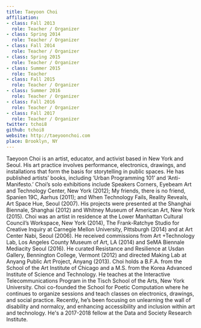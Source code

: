 ```yaml
---
title: Taeyoon Choi
affiliation:
- class: Fall 2013
  role: Teacher / Organizer
- class: Spring 2014
  role: Teacher / Organizer
- class: Fall 2014
  role: Teacher / Organizer
- class: Spring 2015
  role: Teacher / Organizer
- class: Summer 2015
  role: Teacher 
- class: Fall 2015
  role: Teacher / Organizer
- class: Summer 2016
  role: Teacher / Organizer
- class: Fall 2016
  role: Teacher / Organizer
- class: Fall 2017
  role: Teacher / Organizer
twitter: tchoi8
github: tchoi8
website: http://taeyoonchoi.com
place: Brooklyn, NY
---
```

Taeyoon Choi is an artist, educator, and activist based in New York and Seoul. His art practice involves performance, electronics, drawings, and installations that form the basis for storytelling in public spaces. He has published artists’ books, including ‘Urban Programming 101’ and ‘Anti-Manifesto.’ Choi’s solo exhibitions include Speakers Corners, Eyebeam Art and Technology Center, New York (2012); My friends, there is no friend, Spanien 19C, Aarhus (2011); and When Technology Fails, Reality Reveals, Art Space Hue, Seoul (2007). His projects were presented at the Shanghai Biennale, Shanghai (2012) and Whitney Museum of American Art, New York (2015). Choi was an artist in residence at the Lower Manhattan Cultural Council’s Workspace, New York (2014), The Frank-Ratchye Studio for Creative Inquiry at Carnegie Mellon University, Pittsburgh (2014) and at Art Center Nabi, Seoul (2006). He received commissions from Art +Technology Lab, Los Angeles County Museum of Art, LA (2014) and SeMA Biennale Mediacity Seoul (2016). He curated Resistance and Resilience at Usdan Gallery, Bennington College, Vermont (2012) and directed Making Lab at Anyang Public Art Project, Anyang (2013). Choi holds a B.F.A. from the School of the Art Institute of Chicago and a M.S. from the Korea Advanced Institute of Science and Technology. He teaches at the Interactive Telecommunications Program in the Tisch School of the Arts, New York University. Choi co-founded the School for Poetic Computation where he continues to organize sessions and teach classes on electronics, drawings, and social practice. Recently, he’s been focusing on unlearning the wall of disability and normalcy, and enhancing accessibility and inclusion within art and technology. He's a 2017-2018 fellow at the Data and Society Research Institute. 